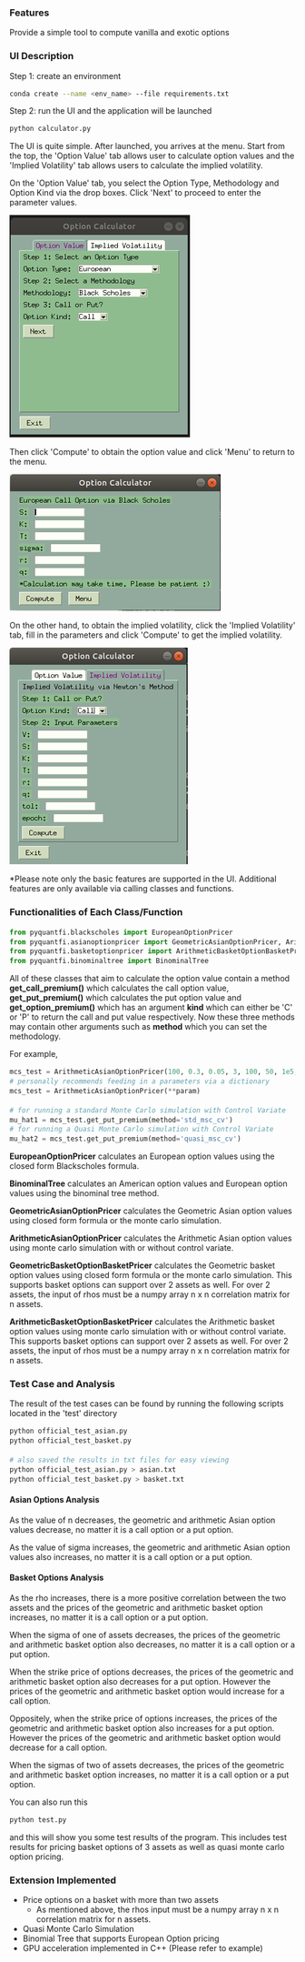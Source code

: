 ### **Features**

Provide a simple tool to compute vanilla and exotic options


### **UI Description**

Step 1: create an environment

```bash
conda create --name <env_name> --file requirements.txt
```

Step 2: run the UI and the application will be launched

```bash
python calculator.py
```

The UI is quite simple. After launched, you arrives at the menu. Start from the top, the 'Option Value' tab allows user to calculate option values and the 'Implied Volatility' tab allows users to calculate the implied volatility.

On the 'Option Value' tab, you select the Option Type, Methodology and Option Kind via the drop boxes. Click 'Next' to proceed to enter the parameter values.

![1](pics/1.png)

Then click 'Compute' to obtain the option value and click 'Menu' to return to the menu.

![2](pics/2.png)

On the other hand, to obtain the implied volatility, click the 'Implied Volatility' tab, fill in the parameters and click 'Compute' to get the implied volatility.

![3](pics/3.png)

*Please note only the basic features are supported in the UI. Additional features are only available via calling classes and functions.

### Functionalities of Each Class/Function

```python
from pyquantfi.blackscholes import EuropeanOptionPricer
from pyquantfi.asianoptionpricer import GeometricAsianOptionPricer, ArithmeticAsianOptionPricer
from pyquantfi.basketoptionpricer import ArithmeticBasketOptionBasketPricer, GeometricBasketOptionPricer
from pyquantfi.binominaltree import BinominalTree
```

All of these classes that aim to calculate the option value contain a method **get_call_premium()** which calculates the call option value, **get_put_premium()** which calculates the put option value and **get_option_premium()** which has an argument **kind** which can either be 'C' or 'P' to return the call and put value respectively. Now these three methods may contain other arguments such as **method** which you can set the methodology.

For example,

```python
mcs_test = ArithmeticAsianOptionPricer(100, 0.3, 0.05, 3, 100, 50, 1e5, seed=2000)
# personally recommends feeding in a parameters via a dictionary
mcs_test = ArithmeticAsianOptionPricer(**param)

# for running a standard Monte Carlo simulation with Control Variate
mu_hat1 = mcs_test.get_put_premium(method='std_msc_cv')
# for running a Quasi Monte Carlo simulation with Control Variate
mu_hat2 = mcs_test.get_put_premium(method='quasi_msc_cv')
```

**EuropeanOptionPricer** calculates an European option values using the closed form Blackscholes formula.

**BinominalTree** calculates an American option values and European option values using the binominal tree method.

**GeometricAsianOptionPricer** calculates the Geometric Asian option values using closed form formula or the monte carlo simulation.

**ArithmeticAsianOptionPricer** calculates the Arithmetic Asian option values using monte carlo simulation with or without control variate.

**GeometricBasketOptionBasketPricer** calculates the Geometric basket option values using closed form formula or the monte carlo simulation. This supports basket options can support over 2 assets as well. For over 2 assets, the input of rhos must be a numpy array n x n correlation matrix for n assets.

**ArithmeticBasketOptionBasketPricer** calculates the Arithmetic basket option values using monte carlo simulation with or without control variate. This supports basket options can support over 2 assets as well. For over 2 assets, the input of rhos must be a numpy array n x n correlation matrix for n assets.



### Test Case and Analysis

The result of the test cases can be found by running the following scripts located in the 'test' directory

```bash
python official_test_asian.py
python official_test_basket.py

# also saved the results in txt files for easy viewing
python official_test_asian.py > asian.txt
python official_test_basket.py > basket.txt
```

#### Asian Options Analysis

As the value of n decreases, the geometric and arithmetic Asian option values decrease, no matter it is a call option or a put option.

As the value of sigma increases, the geometric and arithmetic Asian option values also increases, no matter it is a call option or a put option.



#### Basket Options Analysis

As the rho increases, there is a more positive correlation between the two assets and the prices of the geometric and arithmetic basket option increases, no matter it is a call option or a put option.

When the sigma of one of assets decreases, the prices of the geometric and arithmetic basket option also decreases, no matter it is a call option or a put option.

When the strike price of options decreases, the prices of the geometric and arithmetic basket option also decreases for a put option. However the prices of the geometric and arithmetic basket option would increase for a call option.

Oppositely, when the strike price of options increases, the prices of the geometric and arithmetic basket option also increases for a put option. However the prices of the geometric and arithmetic basket option would decrease for a call option.

When the sigmas of two of assets decreases, the prices of the geometric and arithmetic basket option increases, no matter it is a call option or a put option.



You can also run this

```bash
python test.py
```

and this will show you some test results of the program. This includes test results for pricing basket options of 3 assets as well as quasi monte carlo option pricing.



### Extension Implemented

- Price options on a basket with more than two assets
  - As mentioned above, the rhos input must be a numpy array n x n correlation matrix for n assets.
- Quasi Monte Carlo Simulation
- Binomial Tree that supports European Option pricing
- GPU acceleration implemented in C++ (Please refer to example)

